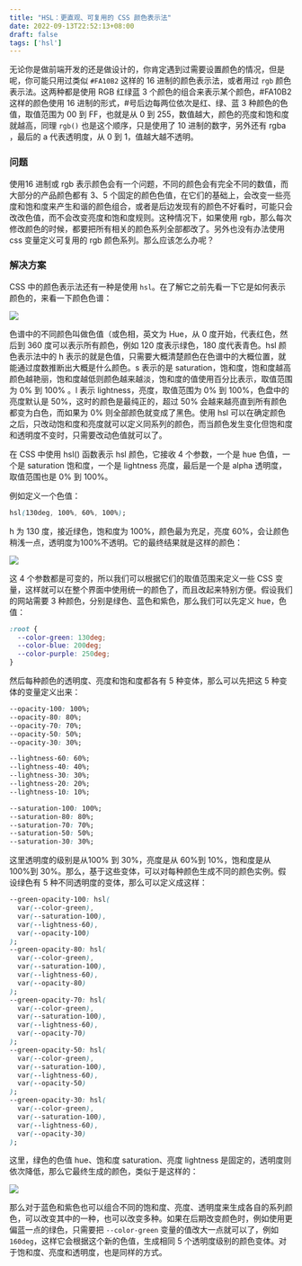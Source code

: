 ```yaml
---
title: "HSL：更直观、可复用的 CSS 颜色表示法"
date: 2022-09-13T22:52:13+08:00
draft: false
tags: ['hsl']
---
```


无论你是做前端开发的还是做设计的，你肯定遇到过需要设置颜色的情况，但是呢，你可能只用过类似 `#FA10B2` 这样的 16 进制的颜色表示法，或者用过 `rgb` 颜色表示法。这两种都是使用 RGB 红绿蓝 3 个颜色的组合来表示某个颜色，#FA10B2 这样的颜色使用 16 进制的形式，#号后边每两位依次是红、绿、蓝 3 种颜色的色值，取值范围为 00 到 FF，也就是从 0 到 255，数值越大，颜色的亮度和饱和度就越高，同理 `rgb()` 也是这个顺序，只是使用了 10 进制的数字，另外还有 rgba ，最后的 a 代表透明度，从 0 到 1，值越大越不透明。

### 问题

使用16 进制或 rgb 表示颜色会有一个问题，不同的颜色会有完全不同的数值，而大部分的产品颜色都有 3、5 个固定的颜色色值，在它们的基础上，会改变一些亮度和饱和度来产生和谐的颜色组合，或者是后边发现有的颜色不好看时，可能只会改改色值，而不会改变亮度和饱和度规则。这种情况下，如果使用 rgb，那么每次修改颜色的时候，都要把所有相关的颜色系列全部都改了。另外也没有办法使用 css 变量定义可复用的 rgb 颜色系列。那么应该怎么办呢？

### 解决方案

CSS 中的颜色表示法还有一种是使用 `hsl`。在了解它之前先看一下它是如何表示颜色的，来看一下颜色色谱：

<img src="/imgs/notes/2021-01-09-12-42-34-b0d0b6ebe9d92de7dcb4ae1d4f8f951d.png" />

色谱中的不同颜色叫做色值（或色相，英文为 Hue，从 0 度开始，代表红色，然后到 360 度可以表示所有颜色，例如 120 度表示绿色，180 度代表青色。hsl 颜色表示法中的 h 表示的就是色值，只需要大概清楚颜色在色谱中的大概位置，就能通过度数推断出大概是什么颜色。s 表示的是 saturation，饱和度，饱和度越高颜色越艳丽，饱和度越低则颜色越来越淡，饱和度的值使用百分比表示，取值范围为 0% 到 100% 。l 表示 lightness，亮度，取值范围为 0% 到 100%，色盘中的亮度默认是 50%，这时的颜色是最纯正的，超过 50% 会越来越亮直到所有颜色都变为白色，而如果为 0% 则全部颜色就变成了黑色。使用 hsl 可以在确定颜色之后，只改动饱和度和亮度就可以定义同系列的颜色，而当颜色发生变化但饱和度和透明度不变时，只需要改动色值就可以了。

在 CSS 中使用 hsl() 函数表示 hsl 颜色，它接收 4 个参数，一个是 hue 色值，一个是 saturation 饱和度，一个是 lightness 亮度，最后是一个是 alpha 透明度，取值范围也是 0% 到 100%。

例如定义一个色值：

```css
hsl(130deg, 100%, 60%, 100%);
```

h 为 130 度，接近绿色，饱和度为 100%，颜色最为充足，亮度 60%，会让颜色稍浅一点，透明度为100%不透明。它的最终结果就是这样的颜色：

<img src="/imgs/notes/2021-01-09-12-40-04-0602882fc11bc9b4a991ae47df9a1460.png" />

这 4 个参数都是可变的，所以我们可以根据它们的取值范围来定义一些 CSS 变量，这样就可以在整个界面中使用统一的颜色了，而且改起来特别方便。假设我们的网站需要 3 种颜色，分别是绿色、蓝色和紫色，那么我们可以先定义 hue，色值：

```css
:root {
  --color-green: 130deg;
  --color-blue: 200deg;
  --color-purple: 250deg;
}
```

然后每种颜色的透明度、亮度和饱和度都各有 5 种变体，那么可以先把这 5 种变体的变量定义出来：

```css
--opacity-100: 100%;
--opacity-80: 80%;
--opacity-70: 70%;
--opacity-50: 50%;
--opacity-30: 30%;

--lightness-60: 60%;
--lightness-40: 40%;
--lightness-30: 30%;
--lightness-20: 20%;
--lightness-10: 10%;

--saturation-100: 100%;
--saturation-80: 80%;
--saturation-70: 70%;
--saturation-50: 50%;
--saturation-30: 30%;
```

这里透明度的级别是从100% 到 30%，亮度是从 60%到 10%，饱和度是从 100%到 30%。那么，基于这些变体，可以对每种颜色生成不同的颜色实例。假设绿色有 5 种不同透明度的变体，那么可以定义成这样：

```css
--green-opacity-100: hsl(
  var(--color-green),
  var(--saturation-100),
  var(--lightness-60),
  var(--opacity-100)
);
--green-opacity-80: hsl(
  var(--color-green),
  var(--saturation-100),
  var(--lightness-60),
  var(--opacity-80)
);
--green-opacity-70: hsl(
  var(--color-green),
  var(--saturation-100),
  var(--lightness-60),
  var(--opacity-70)
);
--green-opacity-50: hsl(
  var(--color-green),
  var(--saturation-100),
  var(--lightness-60),
  var(--opacity-50)
);
--green-opacity-30: hsl(
  var(--color-green),
  var(--saturation-100),
  var(--lightness-60),
  var(--opacity-30)
);
```

这里，绿色的色值 hue、饱和度 saturation、亮度 lightness 是固定的，透明度则依次降低，那么它最终生成的颜色，类似于是这样的：

<img src="/imgs/notes/2021-01-09-12-41-07-f6974946d9f6e24962e45f54a353e427.png" />

那么对于蓝色和紫色也可以组合不同的饱和度、亮度、透明度来生成各自的系列颜色，可以改变其中的一种，也可以改变多种。如果在后期改变颜色时，例如使用更偏蓝一点的绿色，只需要把 `--color-green` 变量的值改大一点就可以了，例如 `160deg`，这样它会根据这个新的色值，生成相同 5 个透明度级别的颜色变体。对于饱和度、亮度和透明度，也是同样的方式。